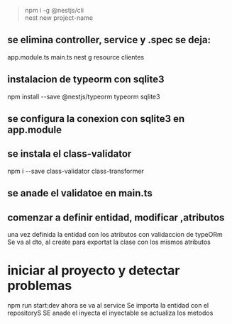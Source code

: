 > npm i -g @nestjs/cli   
nest new project-name 
## se elimina controller, service y .spec se deja:
app.module.ts
main.ts
nest g resource clientes
## instalacion de typeorm con sqlite3 
npm install --save @nestjs/typeorm typeorm sqlite3
## se configura la conexion con  sqlite3 en app.module

## se instala el class-validator
npm i --save class-validator class-transformer 
## se anade el validatoe en main.ts
## comenzar a definir entidad, modificar ,atributos
una vez definida la entidad con los atributos con validaccion de typeORm
Se va al dto, al create para exportat la clase con los mismos atributos

# iniciar al proyecto y detectar problemas
 npm run start:dev
ahora se va al service
Se importa la entidad con el repositoryS
SE anade el inyecta el inyectable
se actualiza los metodos